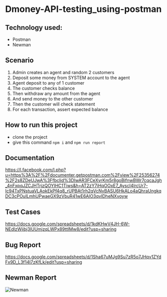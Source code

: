 # Dmoney-API-testing_using-postman

## Technology used:
- Postman
- Newman

## Scenario
1. Admin creates an agent and random 2 customers
2. Deposit some money from SYSTEM account to the agent
3. Agent deposit to any of 1 customer
4. The customer checks balance
5. Then withdraw any amount from the agent
6. And send money to the other customer
7. Then the customer will check statement
8. For each transaction, assert expected balance

## How to run this project
- clone the project
- give this command ``` npm i ``` and ``` npm run report ```

## Documentation
https://l.facebook.com/l.php?u=https%3A%2F%2Fdocumenter.getpostman.com%2Fview%2F25356274%2F2s8ZDeUJwA%3Ffbclid%3DIwAR3FCeXvrKm5r8goBifnwBWr7cqcaJgh_4nFxpqJZCJHTrjzQOYIHC1Tiws&h=AT2zY7iHqOOxE7_AyscI4lrcUr7-Ic94TxPNstuaVLAokEkPf4q8_rUPBAt1rh2qVcNyBASU6HkALo4aQhraUngkqDC3cPOuILmhUPwaeGX9zVbuR41wE6AlO3qvIDheNXvoyw

## Test Cases
https://docs.google.com/spreadsheets/d/1kdKHwV4JH-6W-NEdlzWjibj3lUUmjzqLWPx89ttIMw8/edit?usp=sharing

## Bug Report
https://docs.google.com/spreadsheets/d/1Sha67uMJg9Su7zR5o7JHqv1ZYdFx9D_L3f14I7zKfLk/edit?usp=sharing

## Newman Report
![Newman](https://user-images.githubusercontent.com/50767962/215140985-486aa028-518d-49d5-a6b0-2646fb4678aa.PNG)
